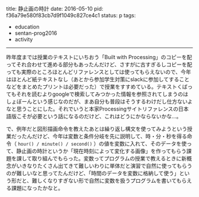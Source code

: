 title: 静止画の時計 
date: 2016-05-10
pid: f36a79e580f83cb7d9f1049c827ce4c1
status: p
tags:
- education
- sentan-prog2016
- activity
---

昨年度までは授業のテキストにいちおう「Built with Processing」のコピーを配ってそれ合わせて進める部分もあったんだけど、さすがに古すぎるしコピーを配っても実際のところほとんどリファレンスとしては使ってもらえないので、今年はほとんど紙テキストなし（あとから参加学生対策にslackに参加してすることなどをまとめたプリントは必要だった）で授業をすすめている。テキストくばってもそれを読むよりgoogleで検索してみつかった情報を参照されてしまうのはしょぼーんという感じなのだが、まあ自分も普段はそうするわけだし仕方ないよなと思うことにした。それでいうと本家Processingサイトリファレンスの日本語版こそが必要という話になるのだけど、これはどうにかならないかな…。

で、例年だと図形描画命令を教えたあとは繰り返し構文を使ってみようという授業だったんだけど、今年は変数と条件分岐を先に説明して、時・分・秒を得る命令（ `hour() / minute() / second()` ）の値を変数に入れて、そのデータを使って、静止画の時計というか「現在時刻によって変化する画像」を作ってもらう課題を課して取り組んでもらった。変数ってプログラムの授業で教えるときに新概念がいきなりたくさん出てきて難しいわりに単体だと演習で自然に使ってもらうのが難しいなと思ってたんだけど、「時間のデータを変数に格納して使う」という形だと、難しくなりすぎない形で自然に変数を扱うプログラムを書いてもらえる課題になったかなと。